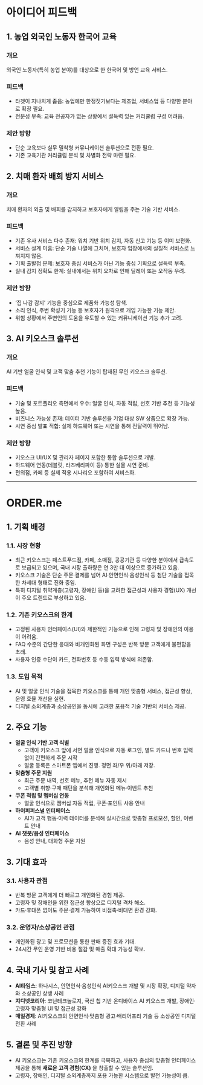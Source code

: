# 아이디어 피드백

## 1. 농업 외국인 노동자 한국어 교육

### 개요

외국인 노동자(특히 농업 분야)를 대상으로 한 한국어 및 방언 교육 서비스.

### 피드백

- 타겟이 지나치게 좁음: 농업에만 한정짓기보다는 제조업, 서비스업 등 다양한 분야로 확장 필요.
- 전문성 부족: 교육 전공자가 없는 상황에서 설득력 있는 커리큘럼 구성 어려움.

### 제안 방향

- 단순 교육보다 실무 밀착형 커뮤니케이션 솔루션으로 전환 필요.
- 기존 교육기관 커리큘럼 분석 및 차별화 전략 마련 필요.

## 2. 치매 환자 배회 방지 서비스

### 개요

치매 환자의 외출 및 배회를 감지하고 보호자에게 알림을 주는 기술 기반 서비스.

### 피드백

- 기존 유사 서비스 다수 존재: 워치 기반 위치 감지, 자동 신고 기능 등 이미 보편화.
- 서비스 설계 미흡: 단순 기술 나열에 그치며, 보호자 입장에서의 실질적 서비스로 느껴지지 않음.
- 기획 출발점 문제: 보호자 중심 서비스가 아닌 기능 중심 기획으로 설득력 부족.
- 실내 감지 정확도 한계: 실내에서는 위치 오차로 인해 딜레이 또는 오작동 우려.

### 제안 방향

- ‘집 나감 감지’ 기능을 중심으로 제품화 가능성 탐색.
- 소리 인식, 주변 확성기 기능 등 보호자가 원격으로 개입 가능한 기능 제안.
- 위험 상황에서 주변인의 도움을 유도할 수 있는 커뮤니케이션 기능 추가 고려.

## 3. AI 키오스크 솔루션

### 개요

AI 기반 얼굴 인식 및 고객 맞춤 추천 기능이 탑재된 무인 키오스크 솔루션.

### 피드백

- 기술 및 포트폴리오 측면에서 우수: 얼굴 인식, 자동 적립, 선호 기반 추천 등 기능성 높음.
- 비즈니스 가능성 존재: 데이터 기반 솔루션을 기업 대상 SW 상품으로 확장 가능.
- 시연 중심 발표 적합: 실제 하드웨어 또는 시연을 통해 전달력이 뛰어남.

### 제안 방향

- 키오스크 UI/UX 및 관리자 페이지 포함한 통합 솔루션으로 개발.
- 하드웨어 연동(테블릿, 라즈베리파이 등) 통한 실물 시연 준비.
- 편의점, 카페 등 실제 적용 시나리오 포함하여 서비스화.

---

# ORDER.me

## 1. 기획 배경

### 1.1. 시장 현황

- 최근 키오스크는 패스트푸드점, 카페, 소매점, 공공기관 등 다양한 분야에서 급속도로 보급되고 있으며, 국내 시장 출하량은 연 3만 대 이상으로 증가하고 있음.
- 키오스크 기술은 단순 주문·결제를 넘어 AI·안면인식·음성인식 등 첨단 기술을 접목한 차세대 형태로 진화 중임.
- 특히 디지털 취약계층(고령자, 장애인 등)을 고려한 접근성과 사용자 경험(UX) 개선이 주요 트렌드로 부상하고 있음.

### 1.2. 기존 키오스크의 한계

- 고정된 사용자 인터페이스(UI)와 제한적인 기능으로 인해 고령자 및 장애인의 이용이 어려움.
- FAQ 수준의 간단한 응대와 비개인화된 화면 구성은 반복 방문 고객에게 불편함을 초래.
- 사용자 인증 수단이 카드, 전화번호 등 수동 입력 방식에 의존함.

### 1.3. 도입 목적

- AI 및 얼굴 인식 기술을 접목한 키오스크를 통해 개인 맞춤형 서비스, 접근성 향상, 운영 효율 개선을 실현.
- 디지털 소외계층과 소상공인을 동시에 고려한 포용적 기술 기반의 서비스 제공.

## 2. 주요 기능

- **얼굴 인식 기반 고객 식별**
  - 고객이 키오스크 앞에 서면 얼굴 인식으로 자동 로그인, 별도 카드나 번호 입력 없이 간편하게 주문 시작
  - 얼굴 등록은 스마트폰 앱에서 진행. 정면 좌/우 위/아래 저장.
- **맞춤형 주문 지원**
  - 최근 주문 내역, 선호 메뉴, 추천 메뉴 자동 제시
  - 고객별 취향·구매 패턴을 분석해 개인화된 메뉴·이벤트 추천
- **쿠폰 적립 및 멤버십 연동**
  - 얼굴 인식으로 멤버십 자동 적립, 쿠폰·포인트 사용 안내
- **하이퍼퍼스널 인터페이스**
  - AI가 고객 행동·이력 데이터를 분석해 실시간으로 맞춤형 프로모션, 할인, 이벤트 안내
- **AI 챗봇/음성 인터페이스**
  - 음성 안내, 대화형 주문 지원

## 3. 기대 효과

### 3.1. 사용자 관점

- 반복 방문 고객에게 더 빠르고 개인화된 경험 제공.
- 고령자 및 장애인을 위한 접근성 향상으로 디지털 격차 해소.
- 카드·휴대폰 없이도 주문·결제 가능하여 비접촉·비대면 환경 강화.

### 3.2. 운영자/소상공인 관점

- 개인화된 광고 및 프로모션을 통한 판매 증진 효과 기대.
- 24시간 무인 운영 기반 비용 절감 및 매출 확대 가능성 확보.

## 4. **국내 기사 및 참고 사례**

- **AI타임스**: 하나시스, 안면인식·음성인식 AI키오스크 개발 및 시장 확장, 디지털 약자와 소상공인 상생 사례
- **지디넷코리아**: 코난테크놀로지, 국산 칩 기반 온디바이스 AI 키오스크 개발, 장애인·고령자 맞춤형 UI 및 접근성 강화
- **매일경제**: AI키오스크의 안면인식·맞춤형 광고·배리어프리 기술 등 소상공인 디지털 전환 사례

## 5. 결론 및 추진 방향

- AI 키오스크는 기존 키오스크의 한계를 극복하고, 사용자 중심의 맞춤형 인터페이스 제공을 통해 **새로운 고객 경험(CX)** 을 창출할 수 있는 솔루션임.
- 고령자, 장애인, 디지털 소외계층까지 포용 가능한 시스템으로 발전 가능성이 큼.
